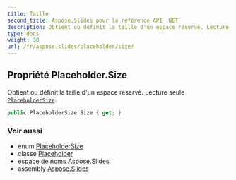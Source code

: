```yaml
---
title: Taille
second_title: Aspose.Slides pour la référence API .NET
description: Obtient ou définit la taille d'un espace réservé. Lecture seule PlaceholderSizeaspose.slides/placeholdersize.
type: docs
weight: 30
url: /fr/aspose.slides/placeholder/size/
---
```


## Propriété Placeholder.Size

Obtient ou définit la taille d'un espace réservé. Lecture seule [`PlaceholderSize`](../../placeholdersize).

```csharp
public PlaceholderSize Size { get; }
```

### Voir aussi

* énum [PlaceholderSize](../../placeholdersize)
* classe [Placeholder](../../placeholder)
* espace de noms [Aspose.Slides](../../placeholder)
* assembly [Aspose.Slides](../../../)

<!-- NE PAS ÉDITER : généré par xmldocmd pour Aspose.Slides.dll -->